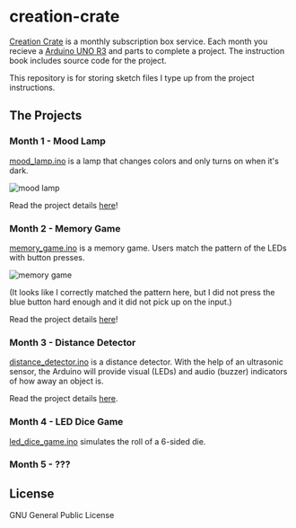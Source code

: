 # creation-crate
[Creation Crate](https://mycreationcrate.com/) is a monthly subscription box service.  Each month you recieve a [Arduino UNO R3](https://www.arduino.cc/en/Main/ArduinoBoardUno) and parts to complete a project.  The instruction book includes source code for the project.

This repository is for storing sketch files I type up from the project instructions.

## The Projects

### Month 1 - Mood Lamp
[mood_lamp.ino](https://github.com/townsean/creation-crate/blob/master/sketches/mood_lamp/mood_lamp.ino) is a lamp that changes colors and only turns on when it's dark.

![mood lamp](https://github.com/townsean/creation-crate/blob/master/sketches/mood_lamp/mood_lamp.gif)

Read the project details [here](http://www.thecodingcouple.com/creation-crate-month-1-arduino-powered-mood-lamp/)!

### Month 2 - Memory Game

[memory_game.ino](https://github.com/townsean/creation-crate/blob/master/sketches/memory_game/memory_game.ino) is a memory game.  Users match the pattern of the LEDs with button presses.

![memory game](https://github.com/townsean/creation-crate/blob/master/sketches/memory_game/memory_game.gif)

(It looks like I correctly matched the pattern here, but I did not press the blue button hard enough and it did not pick up on the input.)

Read the project details [here](http://www.thecodingcouple.com/creation-crate-month-2-arduino-powered-memory-game/)!

### Month 3 - Distance Detector

[distance_detector.ino](https://github.com/townsean/creation-crate/blob/master/sketches/distance_detector/distance_detector.ino) is a distance detector.  With the help of an ultrasonic sensor, the Arduino will provide visual (LEDs) and audio (buzzer) indicators of how away an object is.

Read the project details [here](http://www.thecodingcouple.com/creation-create-month-3-distance-detector/).

### Month 4 - LED Dice Game

[led_dice_game.ino](https://github.com/townsean/creation-crate/blob/master/sketches/led_dice_game/led_dice_game.ino) simulates the roll of a 6-sided die.

### Month 5 - ???

## License

GNU General Public License
